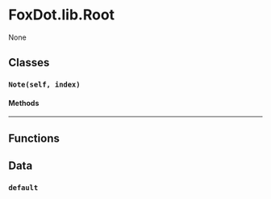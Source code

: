 # FoxDot.lib.Root

None

## Classes

### `Note(self, index)`



#### Methods

---

## Functions

## Data

### `default`




